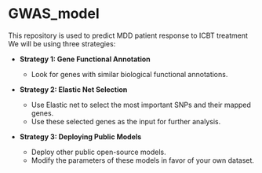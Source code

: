# GWAS_model
This repository is used to predict MDD patient response to ICBT treatment
We will be using three strategies:
- **Strategy 1: Gene Functional Annotation**
  - Look for genes with similar biological functional annotations.

- **Strategy 2: Elastic Net Selection**
  - Use Elastic net to select the most important SNPs and their mapped genes.
  - Use these selected genes as the input for further analysis.

- **Strategy 3: Deploying Public Models**
  - Deploy other public open-source models.
  - Modify the parameters of these models in favor of your own dataset.
